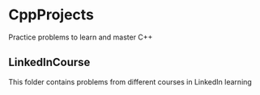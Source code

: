 # CppProjects
Practice problems to learn and master C++

## LinkedInCourse
This folder contains problems from different courses in LinkedIn learning